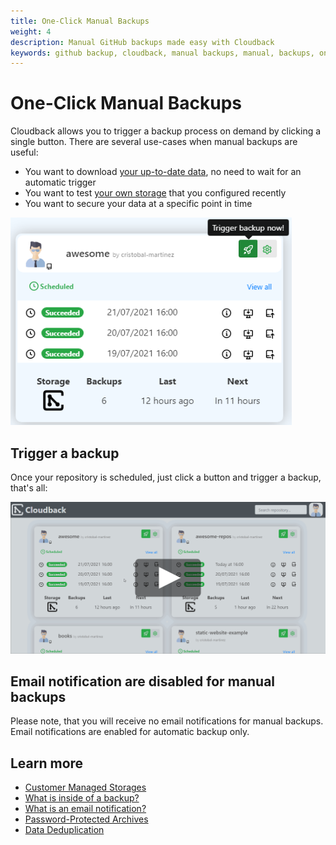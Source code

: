 ```yaml
---
title: One-Click Manual Backups
weight: 4
description: Manual GitHub backups made easy with Cloudback
keywords: github backup, cloudback, manual backups, manual, backups, one-click, one click, one, click
---
```


# One-Click Manual Backups

Cloudback allows you to trigger a backup process on demand by clicking a single button. There are several use-cases when manual backups are useful:

- You want to download [your up-to-date data](features/metadata), no need to wait for an automatic trigger
- You want to test [your own storage](/features/customer-storages/) that you configured recently
- You want to secure your data at a specific point in time

<img src="/static/features/manual-backup.png" alt="trigger GitHub repository backup manually" width="450"/>

## Trigger a backup

Once your repository is scheduled, just click a button and trigger a backup, that's all:

<p align="center">
  <img src="/static/features/manual-backup-trigger.png" data-alt="/static/features/manual-backup-trigger.gif"
       alt="how to trigger a manual GitHub repository backup" onclick="swapGif(this)" style="cursor: pointer;"/>
</p>

## Email notification are disabled for manual backups

Please note, that you will receive no email notifications for manual backups. Email notifications are enabled for automatic backup only.

## Learn more

- [Customer Managed Storages](/features/customer-storages/)
- [What is inside of a backup?](/features/metadata/)
- [What is an email notification?](/features/email-notifications/)
- [Password-Protected Archives](/features/archive/)
- [Data Deduplication](/features/deduplication/)